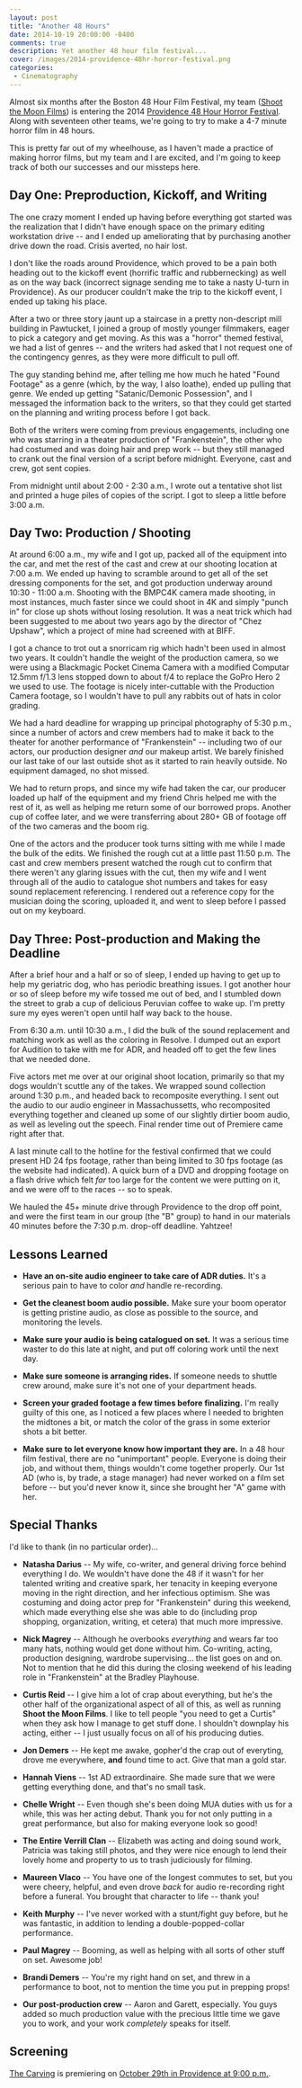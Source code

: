 ```yaml
---
layout: post
title: "Another 48 Hours"
date: 2014-10-19 20:00:00 -0400
comments: true
description: Yet another 48 hour film festival...
cover: /images/2014-providence-48hr-horror-festival.png
categories: 
 - Cinematography
---
```


Almost six months after the Boston 48 Hour Film Festival, my team
([Shoot the Moon Films](http://www.shootthemoonfilms.com/)) is entering the
2014 [Providence 48 Hour Horror Festival](http://www.48hourfilm.com/providence/horror/2014/). Along
with seventeen other teams, we're going to try to make a 4-7 minute
horror film in 48 hours.

This is pretty far out of my wheelhouse, as I haven't made a practice of
making horror films, but my team and I are excited, and I'm going to keep
track of both our successes and our missteps here.

## Day One: Preproduction, Kickoff, and Writing

The one crazy moment I ended up having before everything got started was
the realization that I didn't have enough space on the primary editing
workstation drive -- and I ended up ameliorating that by purchasing another
drive down the road. Crisis averted, no hair lost.

I don't like the roads around Providence, which proved to be a pain both
heading out to the kickoff event (horrific traffic and rubbernecking) as well
as on the way back (incorrect signage sending me to take a nasty U-turn in
Providence). As our producer couldn't make the trip to the kickoff event,
I ended up taking his place.

After a two or three story jaunt up a staircase in a pretty non-descript
mill building in Pawtucket, I joined a group of mostly younger filmmakers,
eager to pick a category and get moving. As this was a "horror" themed
festival, we had a list of genres -- and the writers had asked that I not
request one of the contingency genres, as they were more difficult to pull
off.

The guy standing behind me, after telling me how much he hated "Found Footage"
as a genre (which, by the way, I also loathe), ended up pulling that genre.
We ended up getting "Satanic/Demonic Possession", and I messaged the
information back to the writers, so that they could get started on the
planning and writing process before I got back.

Both of the writers were coming from previous engagements, including one
who was starring in a theater production of "Frankenstein", the other who
had costumed and was doing hair and prep work -- but they still
managed to crank out the final version of a script before midnight. Everyone,
cast and crew, got sent copies.

From midnight until about 2:00 - 2:30 a.m., I wrote out a tentative shot list
and printed a huge piles of copies of the script. I got to sleep a little
before 3:00 a.m.

## Day Two: Production / Shooting

At around 6:00 a.m., my wife and I got up, packed all of the equipment into
the car, and met the rest of the cast and crew at our shooting location at
7:00 a.m. We ended up having to scramble around to get all of the set
dressing components for the set, and got production underway around 10:30 -
11:00 a.m. Shooting with the BMPC4K camera made shooting, in most instances,
much faster since we could shoot in 4K and simply "punch in" for close up
shots without losing resolution. It was a neat trick which had been suggested
to me about two years ago by the director of "Chez Upshaw", which a project
of mine had screened with at BIFF.

I got a chance to trot out a snorricam rig which hadn't been used in almost
two years. It couldn't handle the weight of the production camera, so we
were using a Blackmagic Pocket Cinema Camera with a modified Computar 12.5mm
f/1.3 lens stopped down to about f/4 to replace the GoPro Hero 2 we used to
use. The footage is nicely inter-cuttable with the Production Camera footage,
so I wouldn't have to pull any rabbits out of hats in color grading.

We had a hard deadline for wrapping up principal photography of 5:30 p.m.,
since a number of actors and crew members had to make it back to the theater
for another performance of "Frankenstein" -- including two of our actors,
our production designer *and* our makeup artist. We barely finished our last
take of our last outside shot as it started to rain heavily outside. No
equipment damaged, no shot missed.

We had to return props, and since my wife had taken the car, our producer
loaded up half of the equipment and my friend Chris helped me with the rest
of it, as well as helping me return some of our borrowed props. Another cup
of coffee later, and we were transferring about 280+ GB of footage off of the
two cameras and the boom rig.

One of the actors and the producer took turns sitting with me while I made
the bulk of the edits. We finished the rough cut at a little past 11:50 p.m.
The cast and crew members present watched the rough cut to confirm that there 
weren't any glaring issues with the cut, then my wife and I went through all
of the audio to catalogue shot numbers and takes for easy sound replacement
referencing. I rendered out a reference copy for the musician doing the
scoring, uploaded it, and went to sleep before I passed out on my keyboard.

## Day Three: Post-production and Making the Deadline

After a brief hour and a half or so of sleep, I ended up having to get up
to help my geriatric dog, who has periodic breathing issues. I got another
hour or so of sleep before my wife tossed me out of bed, and I stumbled down
the street to grab a cup of delicious Peruvian coffee to wake up. I'm pretty
sure my eyes weren't open until half way back to the house.

From 6:30 a.m. until 10:30 a.m., I did the bulk of the sound replacement and
matching work as well as the coloring in Resolve. I dumped out an export for
Audition to take with me for ADR, and headed off to get the few lines that
we needed done.

Five actors met me over at our original shoot location, primarily so that my
dogs wouldn't scuttle any of the takes. We wrapped sound collection around
1:30 p.m., and headed back to recomposite everything. I sent out the audio
to our audio engineer in Massachussetts, who recomposited everything together
and cleaned up some of our slightly dirtier boom audio, as well as leveling
out the speech. Final render time out of Premiere came right after that.

A last minute call to the hotline for the festival confirmed that we could
present HD 24 fps footage, rather than being limited to 30 fps footage (as
the website had indicated). A quick burn of a DVD and dropping footage on
a flash drive which felt *far* too large for the content we were putting on
it, and we were off to the races -- so to speak.

We hauled the 45+ minute drive through Providence to the drop off point, and
were the first team in our group (the "B" group) to hand in our materials
40 minutes before the 7:30 p.m. drop-off deadline. Yahtzee!

## Lessons Learned

 * **Have an on-site audio engineer to take care of ADR duties.** It's a
   serious pain to have to color *and* handle re-recording.

 * **Get the cleanest boom audio possible.** Make sure your boom operator is
   getting pristine audio, as close as possible to the source, and monitoring
   the levels.

 * **Make sure your audio is being catalogued on set.** It was a serious time
   waster to do this late at night, and put off coloring work until the next
   day.

 * **Make sure someone is arranging rides.** If someone needs to shuttle crew
   around, make sure it's not one of your department heads.

 * **Screen your graded footage a few times before finalizing.** I'm really
   guilty of this one, as I noticed a few places where I needed to brighten
   the midtones a bit, or match the color of the grass in some exterior shots
   a bit better.

 * **Make sure to let everyone know how important they are.** In a 48 hour
   film festival, there are no "unimportant" people. Everyone is doing their
   job, and without them, things wouldn't come together properly. Our 1st AD
   (who is, by trade, a stage manager) had never worked on a film set before
   -- but you'd never know it, since she brought her "A" game with her.

## Special Thanks

I'd like to thank (in no particular order)...

 * **Natasha Darius** -- My wife, co-writer, and general driving force
   behind everything I do. We wouldn't have done the 48 if it wasn't
   for her talented writing and creative spark, her tenacity in keeping
   everyone moving in the right direction, and her infectious optimism.
   She was costuming and doing actor prep for "Frankenstein" during this
   weekend, which made everything else she was able to do (including
   prop shopping, organization, writing, et cetera) that much more
   impressive.

 * **Nick Magrey** -- Although he overbooks *everything* and wears far too
   many hats, nothing would get done without him. Co-writing, acting,
   production designing, wardrobe supervising... the list goes on and
   on. Not to mention that he did this during the closing weekend of
   his leading role in "Frankenstein" at the Bradley Playhouse.

 * **Curtis Reid** -- I give him a lot of crap about everything, but he's
   the other half of the organizational aspect of all of this, as well
   as running **Shoot the Moon Films**. I like to tell people "you need
   to get a Curtis" when they ask how I manage to get stuff done. I
   shouldn't downplay his acting, either -- I just usually focus on
   all of his producing duties.

 * **Jon Demers** -- He kept me awake, gopher'd the crap out of everyting,
   drove me everywhere, **and** found time to act. Give that man a gold
   star.

 * **Hannah Viens** -- 1st AD extraordinaire. She made sure that we were
   getting everything done, and that's no small task.

 * **Chelle Wright** -- Even though she's been doing MUA duties with us
   for a while, this was her acting debut. Thank you for not only putting
   in a great performance, but also for making everyone look so good!

 * **The Entire Verrill Clan** -- Elizabeth was acting and doing sound work,
   Patricia was taking still photos, and they were nice enough to lend
   their lovely home and property to us to trash judiciously for filming.

 * **Maureen Vlaco** -- You have one of the longest commutes to set, but
   you were cheery, helpful, and even drove *back* for audio re-recording
   right before a funeral. You brought that character to life -- thank you!

 * **Keith Murphy** -- I've never worked with a stunt/fight guy before, but
   he was fantastic, in addition to lending a double-popped-collar
   performance.

 * **Paul Magrey** -- Booming, as well as helping with all sorts of other
   stuff on set. Awesome job!

 * **Brandi Demers** -- You're my right hand on set, and threw in
   a performance to boot, not to mention the time you put in prepping props!

 * **Our post-production crew** -- Aaron and Garett, especially. You guys
   added so much production value with the precious little time we gave
   you to work, and your work *completely* speaks for itself.

## Screening

[The Carving](http://www.imdb.com/title/tt4131910/) is premiering on
[October 29th in Providence at 9:00 p.m.](http://horrorpvd-b.eventbrite.com/).

